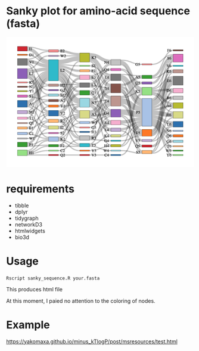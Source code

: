 # Sanky plot for amino-acid sequence (fasta)

![Example plot](https://github.com/yakomaxa/sanky_sequence/blob/main/example.png "example")

# requirements 

* tibble
* dplyr
* tidygraph
* networkD3
* htmlwidgets
* bio3d

# Usage

```Rscript sanky_sequence.R your.fasta```

This produces html file 

At this moment, I paied no attention to the coloring of nodes.

# Example

https://yakomaxa.github.io/minus_kTlogP/post/msresources/test.html
